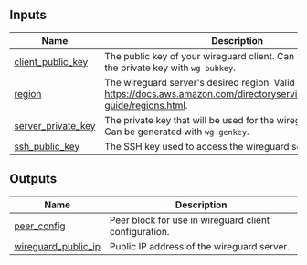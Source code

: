 ## Inputs

| Name | Description | Type | Default | Required |
|------|-------------|------|---------|:--------:|
| <a name="input_client_public_key"></a> [client\_public\_key](#input\_client\_public\_key) | The public key of your wireguard client. Can be derived from the private key with `wg pubkey`. | `string` | n/a | yes |
| <a name="input_region"></a> [region](#input\_region) | The wireguard server's desired region. Valid regions at https://docs.aws.amazon.com/directoryservice/latest/admin-guide/regions.html. | `string` | n/a | yes |
| <a name="input_server_private_key"></a> [server\_private\_key](#input\_server\_private\_key) | The private key that will be used for the wireguard server. Can be generated with `wg genkey`. | `string` | n/a | yes |
| <a name="input_ssh_public_key"></a> [ssh\_public\_key](#input\_ssh\_public\_key) | The SSH key used to access the wireguard server. | `string` | n/a | yes |

## Outputs

| Name | Description |
|------|-------------|
| <a name="output_peer_config"></a> [peer\_config](#output\_peer\_config) | Peer block for use in wireguard client configuration. |
| <a name="output_wireguard_public_ip"></a> [wireguard\_public\_ip](#output\_wireguard\_public\_ip) | Public IP address of the wireguard server. |
